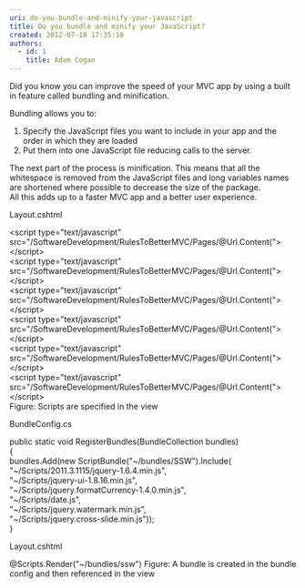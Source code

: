 ```yaml
---
uri: do-you-bundle-and-minify-your-javascript
title: Do you bundle and minify your JavaScript?
created: 2012-07-18 17:35:19
authors:
  - id: 1
    title: Adam Cogan
---
```





<span class='intro'> <p>Did you know you can improve the speed of your MVC app by using a built in feature called bundling and minification.</p> </span>

<p>Bundling allows you to&#58;</p>
<ol><li>Specify the JavaScript files you want to include in your app and the order in which they are loaded </li>
<li>Put them into one JavaScript file reducing calls to the server. </li></ol>
<p>The next part of the process is minification. This means that all the whitespace is removed from the JavaScript files and long variables names are shortened where possible to decrease the size of the package.<br>All this adds up to a faster MVC app and a better user experience.</p>
<span class="ms-rteCustom-CodeArea"><p>Layout.cshtml</p>
&lt;script type=&quot;text/javascript&quot; src=&quot;/SoftwareDevelopment/RulesToBetterMVC/Pages/@Url.Content(&quot;&gt;&lt;/script&gt;<br>&lt;script type=&quot;text/javascript&quot; src=&quot;/SoftwareDevelopment/RulesToBetterMVC/Pages/@Url.Content(&quot;&gt;&lt;/script&gt;<br>&lt;script type=&quot;text/javascript&quot; src=&quot;/SoftwareDevelopment/RulesToBetterMVC/Pages/@Url.Content(&quot;&gt;&lt;/script&gt;<br>&lt;script type=&quot;text/javascript&quot; src=&quot;/SoftwareDevelopment/RulesToBetterMVC/Pages/@Url.Content(&quot;&gt;&lt;/script&gt;<br>&lt;script type=&quot;text/javascript&quot; src=&quot;/SoftwareDevelopment/RulesToBetterMVC/Pages/@Url.Content(&quot;&gt;&lt;/script&gt;<br>&lt;script type=&quot;text/javascript&quot; src=&quot;/SoftwareDevelopment/RulesToBetterMVC/Pages/@Url.Content(&quot;&gt;&lt;/script&gt;<br></span><span class="ms-rteCustom-FigureBad">Figure&#58; Scripts are specified in the view</span> <span class="ms-rteCustom-CodeArea"><p>BundleConfig.cs</p>
public static void RegisterBundles(BundleCollection bundles)<br>&#123;<br>bundles.Add(new ScriptBundle(&quot;~/bundles/SSW&quot;).Include(<br>&quot;~/Scripts/2011.3.1115/jquery-1.6.4.min.js&quot;, <br>&quot;~/Scripts/jquery-ui-1.8.16.min.js&quot;,<br>&quot;~/Scripts/jquery.formatCurrency-1.4.0.min.js&quot;,<br>&quot;~/Scripts/date.js&quot;,<br>&quot;~/Scripts/jquery.watermark.min.js&quot;,<br>&quot;~/Scripts/jquery.cross-slide.min.js&quot;));<br>&#125;<br><p>Layout.cshtml</p>
@Scripts.Render(&quot;~/bundles/ssw&quot;) </span><span class="ms-rteCustom-FigureGood">Figure&#58; A bundle is created in the bundle config and then referenced in the view</span> 


